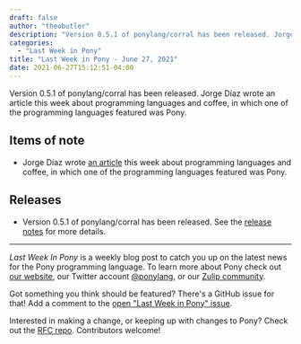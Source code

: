 ```yaml
---
draft: false
author: "theobutler"
description: "Version 0.5.1 of ponylang/corral has been released. Jorge Díaz wrote an article this week about programming languages and coffee, in which one of the programming languages featured was Pony."
categories:
  - "Last Week in Pony"
title: "Last Week in Pony - June 27, 2021"
date: 2021-06-27T15:12:51-04:00
---
```


Version 0.5.1 of ponylang/corral has been released. Jorge Díaz wrote an article this week about programming languages and coffee, in which one of the programming languages featured was Pony.

<!--more-->

## Items of note

- Jorge Díaz wrote [an article](https://jdia.medium.com/what-do-exotic-programming-languages-and-single-origin-coffee-beans-have-in-common-8f8cd80b9cda) this week about programming languages and coffee, in which one of the programming languages featured was Pony.

## Releases

- Version 0.5.1 of ponylang/corral has been released.
See the [release notes](https://github.com/ponylang/corral/releases/tag/0.5.1) for more details.

---

_Last Week In Pony_ is a weekly blog post to catch you up on the latest news for the Pony programming language. To learn more about Pony check out [our website](https://ponylang.io), our Twitter account [@ponylang](https://twitter.com/ponylang), or our [Zulip community](https://ponylang.zulipchat.com).

Got something you think should be featured? There's a GitHub issue for that! Add a comment to the [open "Last Week in Pony" issue](https://github.com/ponylang/ponylang.github.io/issues?q=is%3Aissue+is%3Aopen+label%3Alast-week-in-pony).

Interested in making a change, or keeping up with changes to Pony? Check out the [RFC repo](https://github.com/ponylang/rfcs). Contributors welcome!
